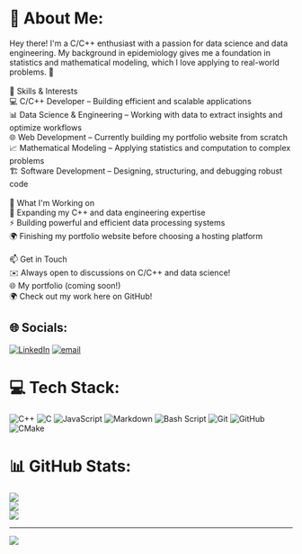 # 💫 About Me:
Hey there! I'm a C/C++ enthusiast with a passion for data science and data engineering. My background in epidemiology gives me a foundation in statistics and mathematical modeling, which I love applying to real-world problems. 🚀<br><br>🔧 Skills & Interests<br>💻 C/C++ Developer – Building efficient and scalable applications<br>📊 Data Science & Engineering – Working with data to extract insights and optimize workflows<br>🌐 Web Development – Currently building my portfolio website from scratch<br>📈 Mathematical Modeling – Applying statistics and computation to complex problems<br>🏗️ Software Development – Designing, structuring, and debugging robust code<br><br>🔭 What I'm Working on<br>📂 Expanding my C++ and data engineering expertise<br>⚡ Building powerful and efficient data processing systems<br>🌍 Finishing my portfolio website before choosing a hosting platform<br><br>📫 Get in Touch<br>✉️ Always open to discussions on C/C++ and data science!<br>🌐 My portfolio (coming soon!)<br>🌍 Check out my work here on GitHub!


## 🌐 Socials:
[![LinkedIn](https://img.shields.io/badge/LinkedIn-%230077B5.svg?logo=linkedin&logoColor=white)](https://linkedin.com/in/www.linkedin.com/in/natalie-meintjes) [![email](https://img.shields.io/badge/Email-D14836?logo=gmail&logoColor=white)](mailto:natalie.mein@gmail.com) 

# 💻 Tech Stack:
![C++](https://img.shields.io/badge/c++-%2300599C.svg?style=for-the-badge&logo=c%2B%2B&logoColor=white) ![C](https://img.shields.io/badge/c-%2300599C.svg?style=for-the-badge&logo=c&logoColor=white) ![JavaScript](https://img.shields.io/badge/javascript-%23323330.svg?style=for-the-badge&logo=javascript&logoColor=%23F7DF1E) ![Markdown](https://img.shields.io/badge/markdown-%23000000.svg?style=for-the-badge&logo=markdown&logoColor=white) ![Bash Script](https://img.shields.io/badge/bash_script-%23121011.svg?style=for-the-badge&logo=gnu-bash&logoColor=white) ![Git](https://img.shields.io/badge/git-%23F05033.svg?style=for-the-badge&logo=git&logoColor=white) ![GitHub](https://img.shields.io/badge/github-%23121011.svg?style=for-the-badge&logo=github&logoColor=white) ![CMake](https://img.shields.io/badge/CMake-%23008FBA.svg?style=for-the-badge&logo=cmake&logoColor=white)
# 📊 GitHub Stats:
![](https://github-readme-stats.vercel.app/api?username=Arcane-Jill&theme=dark&hide_border=false&include_all_commits=false&count_private=false)<br/>
![](https://nirzak-streak-stats.vercel.app/?user=Arcane-Jill&theme=dark&hide_border=false)<br/>
![](https://github-readme-stats.vercel.app/api/top-langs/?username=Arcane-Jill&theme=dark&hide_border=false&include_all_commits=false&count_private=false&layout=compact)

---
[![](https://visitcount.itsvg.in/api?id=Arcane-Jill&icon=0&color=0)](https://visitcount.itsvg.in)
